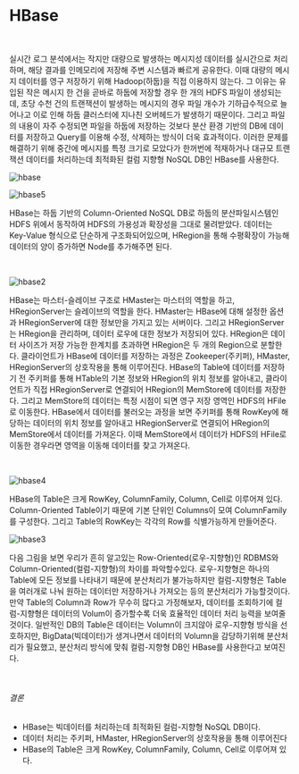 HBase
=======================

<br>

실시간 로그 분석에서는 작지만 대량으로 발생하는 메시지성 데이터를 실시간으로 처리하며, 해당 결과를 인메모리에 저장해 주변 시스템과 빠르게 공유한다. 이때 대량의 메시지 데이터를 영구 저장하기 위해 Hadoop(하둡)을 직접 이용하지 않는다. 그 이유는 유입된 작은 메시지 한 건을 곧바로 하둡에 저장할 경우 한 개의 HDFS 파일이 생성되는데, 초당 수천 건의 트랜잭션이 발생하는 메시지의 경우 파일 개수가 기하급수적으로 늘어나고 이로 인해 하둡 클러스터에 지나친 오버헤드가 발생하기 때문이다. 그리고 파일의 내용이 자주 수정되면 파일을 하둡에 저장하는 것보다 분산 환경 기반의 DB에 데이터를 저장하고 Query를 이용해 수정, 삭제하는 방식이 더욱 효과적이다. 이러한 문제를 해결하기 위해 중간에 메시지를 특정 크기로 모았다가 한꺼번에 적재하거나 대규모 트랜잭션 데이터를 처리하는데 최적화된 컬럼 지향형 NoSQL DB인 HBase를 사용한다.

![hbase](https://user-images.githubusercontent.com/82218035/116166218-80739e00-a738-11eb-84c8-1d4c3a207f9f.PNG)

![hbase5](https://user-images.githubusercontent.com/82218035/116183928-d147be80-a759-11eb-82c6-c9701b69aa97.PNG)

HBase는 하둡 기반의 Column-Oriented NoSQL DB로 하둡의 분산파일시스템인 HDFS 위에서 동작하여 HDFS의 가용성과 확장성을 그대로 물려받았다. 데이터는 Key-Value 형식으로 단순하게 구조화되어있으며, HRegion을 통해 수평확장이 가능해 데이터의 양이 증가하면 Node를 추가해주면 된다.  

<br>

![hbase2](https://user-images.githubusercontent.com/82218035/116166239-8a959c80-a738-11eb-8330-0120b915b631.PNG)

HBase는 마스터-슬레이브 구조로 HMaster는 마스터의 역할을 하고, HRegionServer는 슬레이브의 역할을 한다. HMaster는 HBase에 대해 설정한 옵션과 HRegionServer에 대한 정보만을 가지고 있는 서버이다. 그리고 HRegionServer는 HRegion을 관리하며, 데이터 로우에 대한 정보가 저장되어 있다. HRegion은 데이터 사이즈가 저장 가능한 한계치를 초과하면 HRegion은 두 개의 Region으로 분할한다. 클라이언트가 HBase에 데이터를 저장하는 과정은 Zookeeper(주키퍼), HMaster, HRegionServer의 상호작용을 통해 이루어진다. HBase의 Table에 데이터를 저장하기 전 주키퍼를 통해 HTable의 기본 정보와 HRegion의 위치 정보를 알아내고, 클라이언트가 직접 HRegionServer로 연결되어 HRegion의 MemStore에 데이터를 저장한다. 그리고 MemStore의 데이터는 특정 시점이 되면 영구 저장 영역인 HDFS의 HFile로 이동한다. HBase에서 데이터를 불러오는 과정을 보면 주키퍼를 통해 RowKey에 해당하는 데이터의 위치 정보를 알아내고 HRegionServer로 연결되어 HRegion의 MemStore에서 데이터를 가져온다. 이때 MemStore에서 데이터가 HDFS의 HFile로 이동한 경우라면 영역을 이동해 데이터를 찾고 가져온다.

<br>

![hbase4](https://user-images.githubusercontent.com/82218035/116166258-984b2200-a738-11eb-83cc-e0a9f023b651.PNG)

HBase의 Table은 크게 RowKey, ColumnFamily, Column, Cell로 이루어져 있다. Column-Oriented Table이기 때문에 기본 단위인 Columns이 모여 ColumnFamily를 구성한다. 그리고 Table의 RowKey는 각각의 Row를 식별가능하게 만들어준다.

![hbase3](https://user-images.githubusercontent.com/82218035/116166321-b3b62d00-a738-11eb-9fb4-68577a70b2a1.PNG)

다음 그림을 보면 우리가 흔히 알고있는 Row-Oriented(로우-지향형)인 RDBMS와 Column-Oriented(컬럼-지향형)의 차이를 파악할수있다. 로우-지향형은 하나의 Table에 모든 정보를 나타내기 때문에 분산처리가 불가능하지만 컬럼-지향형은 Table을 여러개로 나눠 원하는 데이터만 저장하거나 가져오는 등의 분산처리가 가능할것이다. 만약 Table의 Column과 Row가 무수히 많다고 가정해보자, 데이터를 조회하기에 컬럼-지향형은 데이터의 Volum이 증가할수록 더욱 효율적인 데이터 처리 능력을 보여줄것이다. 일반적인 DB의 Table은 데이터는 Volumn이 크지않아 로우-지향형 방식을 선호하지만, BigData(빅데이터)가 생겨나면서 데이터의 Volumn을 감당하기위해 분산처리가 필요했고, 분산처리 방식에 맞춰 컬럼-지향형 DB인 HBase를 사용한다고 보여진다.

<br>

###### 결론
- HBase는 빅데이터를 처리하는데 최적화된 컬럼-지향형 NoSQL DB이다.
- 데이터 처리는 주키퍼, HMaster, HRegionServer의 상호작용을 통해 이루어진다
- HBase의 Table은 크게 RowKey, ColumnFamily, Column, Cell로 이루어져 있다.
